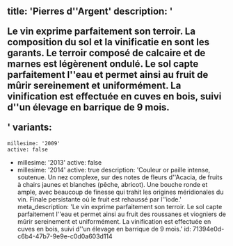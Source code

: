 title: 'Pierres d''Argent'
description: '<p>Le vin exprime parfaitement son terroir. La composition du sol et la vinificatie en sont les garants. Le terroir composé de calcaire et de marnes est légèrenent ondulé. Le sol capte parfaitement l''eau et permet ainsi au fruit de mûrir sereinement et uniformément. La vinification est effectuée en cuves en bois, suivi d''un élevage en barrique de 9 mois.</p>'
variants:
  -
    millesime: '2009'
    active: false
  -
    millesime: '2013'
    active: false
  -
    millesime: '2014'
    active: true
    description: 'Couleur or paille intense, soutenue. Un nez complexe, sur des notes de fleurs d''Acacia, de fruits à chairs jaunes et blanches (pêche, abricot). Une bouche ronde et ample, avec beaucoup de finesse qui trahit les origines méridionales du vin. Finale persistante où le fruit est rehaussé par l''iode.'
meta_description: 'Le vin exprime parfaitement son terroir. Le sol capte parfaitement l''eau et permet ainsi au fruit des roussanes et viogniers de mûrir sereinement et uniformément. La vinification est effectuée en cuves en bois, suivi d''un élevage en barrique de 9 mois.'
id: 71394e0d-c6b4-47b7-9e9e-c0d0a603d114
